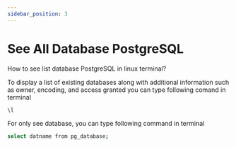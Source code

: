```yaml
---
sidebar_position: 3
---
```


# See All Database PostgreSQL

How to see list database PostgreSQL in linux terminal?

To display a list of existing databases along with additional information such as owner, encoding, and access granted you can type following comand in terminal

```bash
\l
```

For only see database, you can type following command in terminal

```bash
select datname from pg_database;
```
